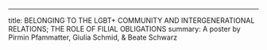 ---


title: BELONGING TO THE LGBT+ COMMUNITY AND INTERGENERATIONAL RELATIONS; THE ROLE OF FILIAL OBLIGATIONS
summary: A poster by Pirmin Pfammatter, Giulia Schmid, & Beate Schwarz
